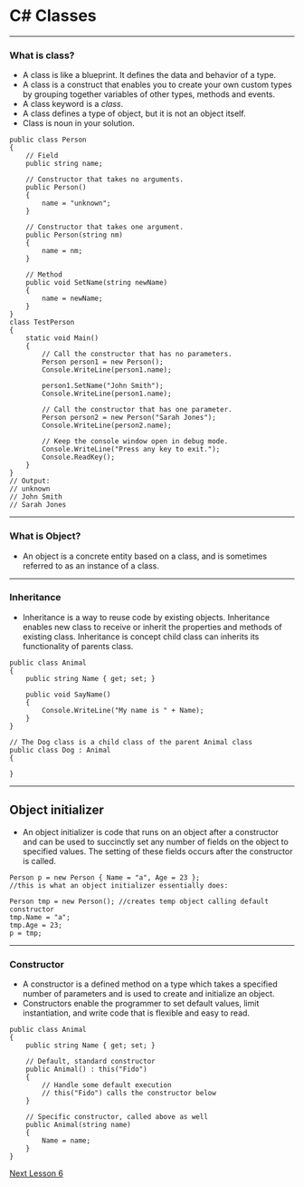 # C# Classes
---
### What is class?
* A class is like a blueprint. It defines the data and behavior of a type.
* A class is a construct that enables you to create your own custom types by grouping together variables of other types, methods and events.
* A class keyword is a _class_.
* A class defines a type of object, but it is not an object itself.
* Class is noun in your solution.


```
public class Person
{
    // Field
    public string name;

    // Constructor that takes no arguments.
    public Person()
    {
        name = "unknown";
    }

    // Constructor that takes one argument.
    public Person(string nm)
    {
        name = nm;
    }

    // Method
    public void SetName(string newName)
    {
        name = newName;
    }
}
class TestPerson
{
    static void Main()
    {
        // Call the constructor that has no parameters.
        Person person1 = new Person();
        Console.WriteLine(person1.name);

        person1.SetName("John Smith");
        Console.WriteLine(person1.name);

        // Call the constructor that has one parameter.
        Person person2 = new Person("Sarah Jones");
        Console.WriteLine(person2.name);

        // Keep the console window open in debug mode.
        Console.WriteLine("Press any key to exit.");
        Console.ReadKey();
    }
}
// Output:
// unknown
// John Smith
// Sarah Jones

```
---
### What is Object?

* An object is a concrete entity based on a class, and is sometimes referred to as an instance of a class.

---

### Inheritance
* Inheritance is a way to reuse code by existing objects. Inheritance enables new class to receive or inherit the properties and methods of existing class. Inheritance is concept child class can inherits  its functionality of parents class.
```
public class Animal
{
    public string Name { get; set; }

    public void SayName()
    {
        Console.WriteLine("My name is " + Name);
    }
}

// The Dog class is a child class of the parent Animal class
public class Dog : Animal
{

}
```
---
## Object initializer
* An object initializer is code that runs on an object after a constructor and can be used to succinctly set any number of fields on the object to specified values. The setting of these fields occurs after the constructor is called.

```
Person p = new Person { Name = "a", Age = 23 };
//this is what an object initializer essentially does:

Person tmp = new Person(); //creates temp object calling default constructor
tmp.Name = "a";
tmp.Age = 23;
p = tmp;
```
---

### Constructor
* A constructor is a defined method on a type which takes a specified number of parameters and is used to create and initialize an object.
*  Constructors enable the programmer to set default values, limit instantiation, and write code that is flexible and easy to read.

```
public class Animal
{
    public string Name { get; set; }

    // Default, standard constructor
    public Animal() : this("Fido")
    {
        // Handle some default execution
        // this("Fido") calls the constructor below
    }

    // Specific constructor, called above as well
    public Animal(string name)
    {
        Name = name;
    }
}
```

[Next Lesson 6](./Lesson-6.md)
